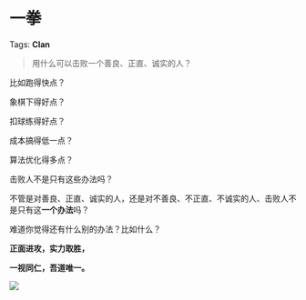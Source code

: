# 一拳

Tags: **Clan**

> 用什么可以击败一个善良、正直、诚实的人？



比如跑得快点？

象棋下得好点？

扣球练得好点？

成本搞得低一点？

算法优化得多点？

击败人不是只有这些办法吗？

不管是对善良、正直、诚实的人，还是对不善良、不正直、不诚实的人、击败人不是只有这**一个办法**吗？

  


难道你觉得还有什么别的办法？比如什么？

  


**正面进攻，实力取胜，**

**一视同仁，吾道唯一。**

![](https://pica.zhimg.com/50/v2-4d511174d52bc6e9a305f95190769161_720w.jpg?source=2c26e567)

